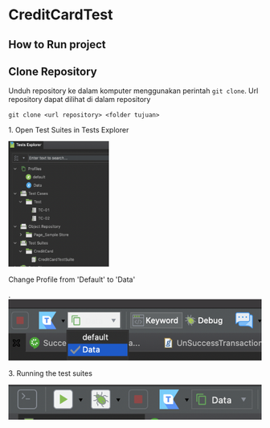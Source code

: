 # CreditCardTest

<h2>How to Run project</h2>

## Clone Repository

Unduh repository ke dalam komputer menggunakan perintah `git clone`. Url
repository dapat dilihat di dalam repository

```
git clone <url repository> <folder tujuan>
```


<p>1. Open Test Suites in Tests Explorer</p>
<img src="images/Screen Shot 2021-02-06 at 02.50.03.png" width="200" height="250">
<p>Change Profile from 'Default' to 'Data'</p>. 
<img src="images/Screen Shot 2021-02-06 at 02.55.08.png">
<p>3. Running the test suites</p>
<img src="images/Screen Shot 2021-02-06 at 02.55.27.png">